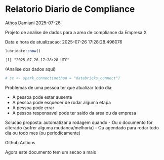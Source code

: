 # Relatorio Diario de Compliance
Athos Damiani
2025-07-26

Projeto de analise de dados para a area de compliance da Empresa X

Data e hora de atualizacao: 2025-07-26 17:28:28.496076

``` r
lubridate::now()
```

    [1] "2025-07-26 17:28:28 UTC"

(Analise dos dados aqui)

``` r
# sc <- spark_connect(method = "databricks_connect")
```

Problemas de uma pessoa ter que atualizar todo dia:

-   A pessoa pode estar ausente
-   A pessoa pode esquecer de rodar alguma etapa
-   A pessoa pode errar
-   A pessoa responsavel pode ter saido da area ou da empresa

Solucao proposta: automatizar a rodagem quando - Ou o documento for
alterado (sofrer alguma mudanca/melhoria) - Ou agendado para rodar todo
dia ou todo mes (ou periodicamente)

Github Actions

Agora este documento tem um secao a mais
